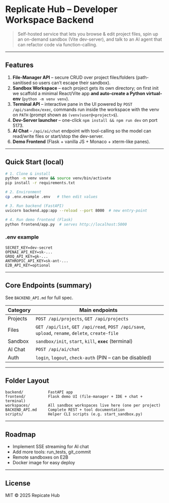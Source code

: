 # Replicate Hub – Developer Workspace Backend

> Self-hosted service that lets you browse & edit project files, spin up an on-demand sandbox (Vite dev-server), and talk to an AI agent that can refactor code via function-calling.

---

## Features

1. **File-Manager API** – secure CRUD over project files/folders (path-sanitised so users can’t escape their sandbox).
2. **Sandbox Workspace** – each project gets its own directory; on first init we scaffold a minimal React/Vite app **and auto-create a Python virtual-env** (`python -m venv venv`).
3. **Terminal API** – interactive pane in the UI powered by `POST /api/sandbox/exec`, commands run inside the workspace with the venv on `PATH` (prompt shown as `(venv)user@<project>$`).
4. **Dev-Server launcher** – one-click `npm install && npm run dev` on port 5173.
5. **AI Chat** – `/api/ai/chat` endpoint with tool-calling so the model can read/write files or start/stop the dev-server.
6. **Demo Frontend** (Flask + vanilla JS + Monaco + xterm-like panes).

---

## Quick Start (local)
```bash
# 1. Clone & install
python -m venv venv && source venv/bin/activate
pip install -r requirements.txt

# 2. Environment
cp .env.example .env   # then edit values

# 3. Run backend (FastAPI)
uvicorn backend.app:app --reload --port 8000  # new entry-point

# 4. Run demo frontend (Flask)
python frontend/app.py  # serves http://localhost:5000
```

### .env example
```dotenv
SECRET_KEY=dev-secret
OPENAI_API_KEY=sk-...
GROQ_API_KEY=gk-...
ANTHROPIC_API_KEY=sk-ant-...
E2B_API_KEY=optional
```

---

## Core Endpoints (summary)
See `BACKEND_API.md` for full spec.

| Category | Main endpoints |
|----------|----------------|
| Projects | `POST /api/projects`, `GET /api/projects` |
| Files    | `GET /api/list`, `GET /api/read`, `POST /api/save`, `upload`, `rename`, `delete`, `create-file` |
| Sandbox  | `sandbox/init`, `start`, `kill`, **`exec`** (terminal) |
| AI Chat  | `POST /api/ai/chat` |
| Auth     | `login`, `logout`, `check-auth` (PIN – can be disabled) |

---

## Folder Layout
```
backend/           FastAPI app
frontend/          Flask demo UI (file-manager + IDE + chat + terminal)
workspaces/        All sandbox workspaces live here (one per project)
BACKEND_API.md     Complete REST + tool documentation
scripts/           Helper CLI scripts (e.g. start_sandbox.py)
```

---

## Roadmap
* Implement SSE streaming for AI chat
* Add more tools: run_tests, git_commit
* Remote sandboxes on E2B
* Docker image for easy deploy

---

## License
MIT © 2025 Repicate Hub
